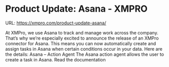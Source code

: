 # Product Update: Asana - XMPRO

URL: https://xmpro.com/product-update-asana/

At XMPro, we use Asana to track and manage work across the company. That’s why we’re especially excited to announce the release of an XMPro connector for Asana. This means you can now automatically create and assign tasks in Asana when certain conditions occur in your data. Here are the details:
Asana – Action Agent
The Asana action agent allows the user to create a task in Asana.
Read the documentation 